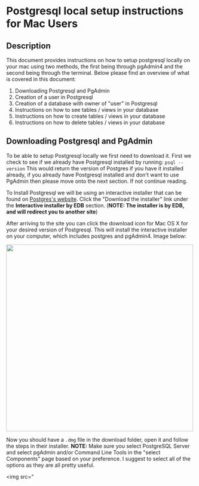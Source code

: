 # Postgresql local setup instructions for Mac Users

## Description
This document provides instructions on how to setup postgresql locally on your mac using two methods, the first being through pgAdmin4 and the second being through the terminal. Below please find an overview of what is covered in this document:
1. Downloading Postgresql and PgAdmin
2. Creation of a user in Postgresql
3. Creation of a database with owner of "user" in Postgresql 
4. Instructions on how to see tables / views in your database
5. Instructions on how to create tables / views in your database
6. Instructions on how to delete tables / views in your database

## Downloading Postgresql and PgAdmin
To be able to setup Postgresql locally we first need to download it. First we check to see if we already have Postgresql installed by running: ```psql --version``` This would return the version of Postgres if you have it installed already, if you already have Postgresql installed and don't want to use PgAdmin then please move onto the next section. If not continue reading.

To Install Postgresql we will be using an interactive installer that can be found on [Postgres's website](https://www.postgresql.org/download/macosx/). Click the "Download the installer" link under the **Interactive installer by EDB** section. (**NOTE: The installer is by EDB, and will redirect you to another site**)

After arriving to the site you can click the download icon for Mac OS X for your desired version of Postgresql. This will install the interactive installer on your computer, which includes postgres and pgAdmin4. Image below:

<img src="https://github.com/michael-j-rubenstein/learning-software-engineering.github.io/blob/main/Topics/Tech_Stacks/Images/postgres_step1_1.png" width=500 />

Now you should have a ```.dmg``` file in the download folder, open it and follow the steps in their installer. **NOTE:** Make sure you select PostgreSQL Server and select pgAdmin and/or Command Line Tools in the "select Components" page based on your preference. I suggest to select all of the options as they are all pretty useful.

<img src="
